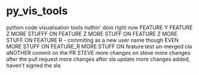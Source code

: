 py_vis_tools
============

python code visualisation tools
nuthin' doin right now
FEATURE Y
FEATURE Z
MORE STUFFF ON FEATURE Z
MORE STUFF ON FEATURE Z
MORE STUFF ON FEATURE R - commiting as a new user name though
EVEN MORE STUFF ON FEATURE_R
MORE STUFF ON feature test un-merged cla
aNOTHER commit on the PR
STEVE
more changes on steve
more changes after the pull request
more changes after sla update
more changes added, haven't signed the sla

